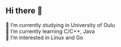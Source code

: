 ## Hi there 👋    
🔭 I’m currently studying in University of Oulu     
🌱 I’m currently learning C/C++, Java     
🤔 I’m interested in Linux and Go
<!--
**NuuttiSir/NuuttiSir** is a ✨ _special_ ✨ repository because its `README.md` (this file) appears on your GitHub profile.

Here are some ideas to get you started:

- 🔭 I’m currently working on ...
- 🌱 I’m currently learning ...
- 👯 I’m looking to collaborate on ...
- 🤔 I’m looking for help with ...
- 💬 Ask me about ...
- 📫 How to reach me: ...
- 😄 Pronouns: ...
- ⚡ Fun fact: ...
-->
